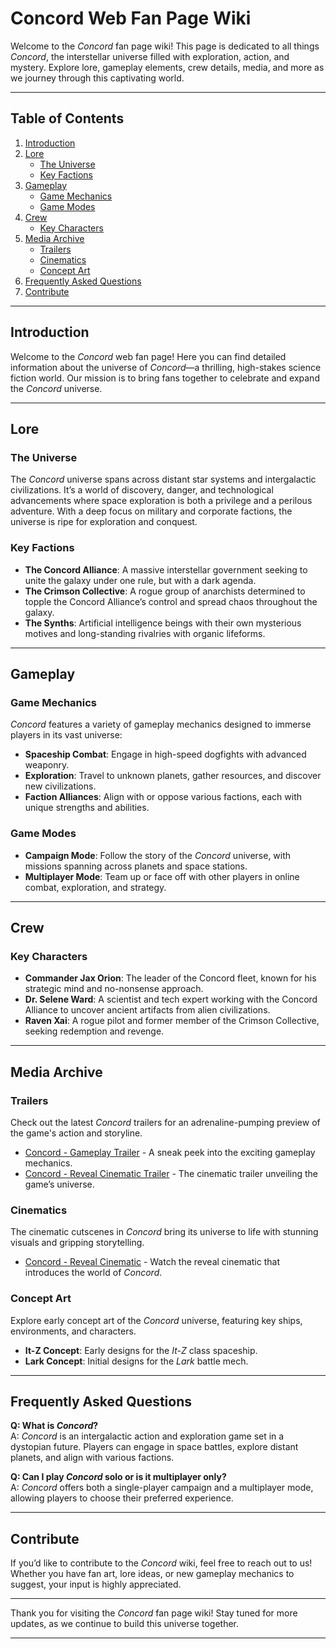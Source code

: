 # Concord Web Fan Page Wiki

Welcome to the *Concord* fan page wiki! This page is dedicated to all things *Concord*, the interstellar universe filled with exploration, action, and mystery. Explore lore, gameplay elements, crew details, media, and more as we journey through this captivating world.

---

## Table of Contents

1. [Introduction](#introduction)
2. [Lore](#lore)
   - [The Universe](#the-universe)
   - [Key Factions](#key-factions)
3. [Gameplay](#gameplay)
   - [Game Mechanics](#game-mechanics)
   - [Game Modes](#game-modes)
4. [Crew](#crew)
   - [Key Characters](#key-characters)
5. [Media Archive](#media-archive)
   - [Trailers](#trailers)
   - [Cinematics](#cinematics)
   - [Concept Art](#concept-art)
6. [Frequently Asked Questions](#frequently-asked-questions)
7. [Contribute](#contribute)

---

## Introduction

Welcome to the *Concord* web fan page! Here you can find detailed information about the universe of *Concord*—a thrilling, high-stakes science fiction world. Our mission is to bring fans together to celebrate and expand the *Concord* universe.

---

## Lore

### The Universe

The *Concord* universe spans across distant star systems and intergalactic civilizations. It’s a world of discovery, danger, and technological advancements where space exploration is both a privilege and a perilous adventure. With a deep focus on military and corporate factions, the universe is ripe for exploration and conquest.

### Key Factions

- **The Concord Alliance**: A massive interstellar government seeking to unite the galaxy under one rule, but with a dark agenda.
- **The Crimson Collective**: A rogue group of anarchists determined to topple the Concord Alliance’s control and spread chaos throughout the galaxy.
- **The Synths**: Artificial intelligence beings with their own mysterious motives and long-standing rivalries with organic lifeforms.
  
---

## Gameplay

### Game Mechanics

*Concord* features a variety of gameplay mechanics designed to immerse players in its vast universe:

- **Spaceship Combat**: Engage in high-speed dogfights with advanced weaponry.
- **Exploration**: Travel to unknown planets, gather resources, and discover new civilizations.
- **Faction Alliances**: Align with or oppose various factions, each with unique strengths and abilities.

### Game Modes

- **Campaign Mode**: Follow the story of the *Concord* universe, with missions spanning across planets and space stations.
- **Multiplayer Mode**: Team up or face off with other players in online combat, exploration, and strategy.

---

## Crew

### Key Characters

- **Commander Jax Orion**: The leader of the Concord fleet, known for his strategic mind and no-nonsense approach.
- **Dr. Selene Ward**: A scientist and tech expert working with the Concord Alliance to uncover ancient artifacts from alien civilizations.
- **Raven Xai**: A rogue pilot and former member of the Crimson Collective, seeking redemption and revenge.

---

## Media Archive

### Trailers

Check out the latest *Concord* trailers for an adrenaline-pumping preview of the game's action and storyline.

- [Concord - Gameplay Trailer](https://www.youtube.com/embed/7jqQJhjf_3o) - A sneak peek into the exciting gameplay mechanics.
- [Concord - Reveal Cinematic Trailer](https://www.youtube.com/embed/tidWtDadOAA) - The cinematic trailer unveiling the game’s universe.

### Cinematics

The cinematic cutscenes in *Concord* bring its universe to life with stunning visuals and gripping storytelling.

- [Concord - Reveal Cinematic](https://www.youtube.com/embed/smo-DOSOaU0) - Watch the reveal cinematic that introduces the world of *Concord*.

### Concept Art

Explore early concept art of the *Concord* universe, featuring key ships, environments, and characters.

- **It-Z Concept**: Early designs for the *It-Z* class spaceship.
- **Lark Concept**: Initial designs for the *Lark* battle mech.

---

## Frequently Asked Questions

**Q: What is *Concord*?**  
A: *Concord* is an intergalactic action and exploration game set in a dystopian future. Players can engage in space battles, explore distant planets, and align with various factions.

**Q: Can I play *Concord* solo or is it multiplayer only?**  
A: *Concord* offers both a single-player campaign and a multiplayer mode, allowing players to choose their preferred experience.

---

## Contribute

If you’d like to contribute to the *Concord* wiki, feel free to reach out to us! Whether you have fan art, lore ideas, or new gameplay mechanics to suggest, your input is highly appreciated.

---

Thank you for visiting the *Concord* fan page wiki! Stay tuned for more updates, as we continue to build this universe together.

---
